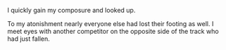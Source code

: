 I quickly gain my composure and looked up.

To my atonishment nearly everyone else had lost their footing as well. I meet eyes with another competitor on the opposite side of the track who had just fallen.
